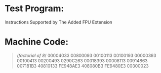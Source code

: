 # Test Program:

Instructions Supported by The Added FPU Extension 

# Machine Code:

>/*factorial of 8*/
00004033 
00800093 
00100113 
00100193 
00000393 
00100413 
00200493 
0290C263 
00018393 
00008113
00914863 
007181B3 
40810133 
FE948AE3 
408080B3 
FE9480E3 
00300023


